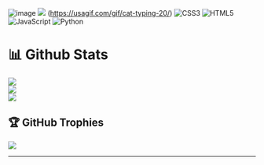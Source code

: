 ![image](https://github.com/isabelly5/isabelly5/assets/160490611/70784cb5-38b8-4d28-9c9e-17d71a4e5d20)
[![](https://visitcount.itsvg.in/api?id=isabelly5&icon=9&color=10)](https://visitcount.itsvg.in) (https://usagif.com/gif/cat-typing-20/)
![CSS3](https://img.shields.io/badge/css3-%231572B6.svg?style=for-the-badge&logo=css3&logoColor=white) ![HTML5](https://img.shields.io/badge/html5-%23E34F26.svg?style=for-the-badge&logo=html5&logoColor=white) ![JavaScript](https://img.shields.io/badge/javascript-%23323330.svg?style=for-the-badge&logo=javascript&logoColor=%23F7DF1E) ![Python](https://img.shields.io/badge/python-3670A0?style=for-the-badge&logo=python&logoColor=ffdd54)
# 📊 Github Stats
![](https://github-readme-stats.vercel.app/api?username=isabelly5&theme=dracula&hide_border=true&include_all_commits=false&count_private=false)<br/>
![](https://github-readme-streak-stats.herokuapp.com/?user=isabelly5&theme=dracula&hide_border=true)<br/>
![](https://github-readme-stats.vercel.app/api/top-langs/?username=isabelly5&theme=dracula&hide_border=true&include_all_commits=false&count_private=false&layout=compact)

## 🏆 GitHub Trophies
![](https://github-profile-trophy.vercel.app/?username=isabelly5&theme=dracula&no-frame=true&no-bg=true&margin-w=4)

---


<!-- Proudly created with GPRM ( https://gprm.itsvg.in ) -->
